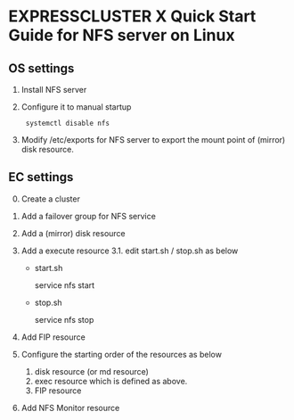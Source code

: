 # EXPRESSCLUSTER X Quick Start Guide for NFS server on Linux

## OS settings

1. Install NFS server
2. Configure it to manual startup

		systemctl disable nfs

3. Modify /etc/exports for NFS server to export the mount point of (mirror) disk resource.

## EC settings

0. Create a cluster
1. Add a failover group for NFS service
2. Add a (mirror) disk resource
3. Add a execute resource
3.1. edit start.sh / stop.sh as below

	- start.sh

		service nfs start

	- stop.sh

		service nfs stop
4. Add FIP resource 
5. Configure the starting order of the resources as below

	1. disk resource (or md resource)
	2. exec resource which is defined as above.
	3. FIP resource

6. Add NFS Monitor resource